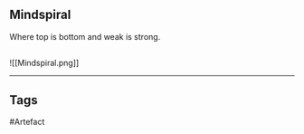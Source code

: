 ## Mindspiral
Where top is bottom and weak is strong.
## 
![[Mindspiral.png]]

---
## Tags
#Artefact